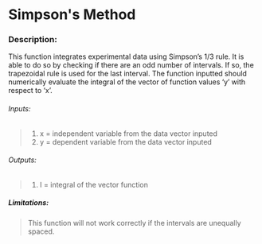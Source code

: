 # Simpson's Method
### Description:
This function integrates experimental data using Simpson’s 1/3 rule. It is able to do so by checking if there are an odd number of intervals. If so, the trapezoidal rule is used for the last interval. The function inputted should numerically evaluate the integral of the vector of function values ‘y’ with respect to ‘x’.

###### *Inputs:*
>1. x = independent variable from the data vector inputed
>2. y = dependent variable from the data vector inputed
 
###### *Outputs:*
>1. I = integral of the vector function

##### Limitations:
>This function will not work correctly if the intervals are unequally spaced.
